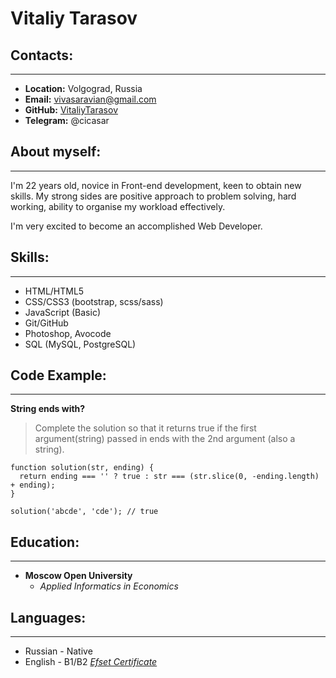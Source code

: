 # Vitaliy Tarasov 

## Contacts:
___
* **Location:** Volgograd, Russia
* **Email:** vivasaravian@gmail.com
* **GitHub:** [VitaliyTarasov](https://github.com/VitaliyTarasov)
* **Telegram:** @cicasar

## About myself:
___
I'm 22 years old, novice in Front-end development, keen to obtain new skills. My strong sides are positive approach to problem solving, hard working, ability to organise my workload effectively. 

I'm very excited to become an accomplished Web Developer.

## Skills:
___
* HTML/HTML5
* CSS/CSS3 (bootstrap, scss/sass)
* JavaScript (Basic)
* Git/GitHub
* Photoshop, Avocode
* SQL (MySQL, PostgreSQL)

## Code Example:
___
**String ends with?**
> Complete the solution so that it returns true if the first argument(string) passed in ends with the 2nd argument (also a string).

```
function solution(str, ending) {
  return ending === '' ? true : str === (str.slice(0, -ending.length) + ending);
}

solution('abcde', 'cde'); // true
```

## Education:
___
* **Moscow Open University**
  * *Applied Informatics in Economics*

## Languages:
___
* Russian - Native
* English - B1/B2 *[Efset Certificate](https://www.efset.org/cert/oZHm1q)*